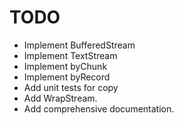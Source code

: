# TODO

 * Implement BufferedStream
 * Implement TextStream
 * Implement byChunk
 * Implement byRecord
 * Add unit tests for copy
 * Add WrapStream.
 * Add comprehensive documentation.
